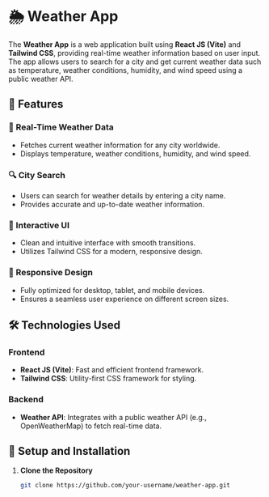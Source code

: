 # 🌦️ Weather App

The **Weather App** is a web application built using **React JS (Vite)** and **Tailwind CSS**, providing real-time weather information based on user input. The app allows users to search for a city and get current weather data such as temperature, weather conditions, humidity, and wind speed using a public weather API.

## 🌟 Features

### 📡 Real-Time Weather Data
- Fetches current weather information for any city worldwide.
- Displays temperature, weather conditions, humidity, and wind speed.

### 🔍 City Search
- Users can search for weather details by entering a city name.
- Provides accurate and up-to-date weather information.

### 💬 Interactive UI
- Clean and intuitive interface with smooth transitions.
- Utilizes Tailwind CSS for a modern, responsive design.

### 📱 Responsive Design
- Fully optimized for desktop, tablet, and mobile devices.
- Ensures a seamless user experience on different screen sizes.

## 🛠️ Technologies Used

### Frontend
- **React JS (Vite)**: Fast and efficient frontend framework.
- **Tailwind CSS**: Utility-first CSS framework for styling.

### Backend
- **Weather API**: Integrates with a public weather API (e.g., OpenWeatherMap) to fetch real-time data.

## 🚀 Setup and Installation

1. **Clone the Repository**
   ```bash
   git clone https://github.com/your-username/weather-app.git
